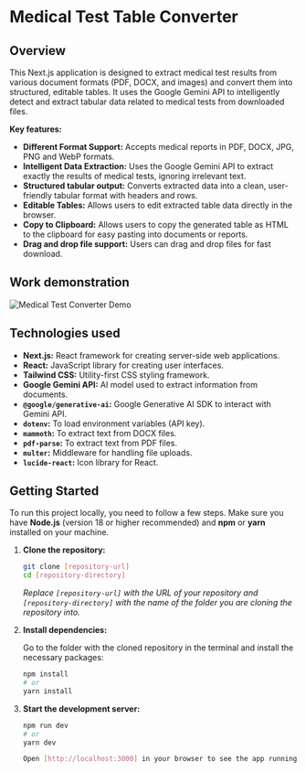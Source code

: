 # Medical Test Table Converter

## Overview

This Next.js application is designed to extract medical test results from various document formats (PDF, DOCX, and images) and convert them into structured, editable tables. It uses the Google Gemini API to intelligently detect and extract tabular data related to medical tests from downloaded files.

**Key features:**

* **Different Format Support:** Accepts medical reports in PDF, DOCX, JPG, PNG and WebP formats.
* **Intelligent Data Extraction:** Uses the Google Gemini API to extract exactly the results of medical tests, ignoring irrelevant text.
* **Structured tabular output:** Converts extracted data into a clean, user-friendly tabular format with headers and rows.
* **Editable Tables:** Allows users to edit extracted table data directly in the browser.
* **Copy to Clipboard:** Allows users to copy the generated table as HTML to the clipboard for easy pasting into documents or reports.
* **Drag and drop file support:** Users can drag and drop files for fast download.

## Work demonstration

![Medical Test Converter Demo](/2025-02-2017.22.48-ezgif.com-video-to-gif-converter.gif)

## Technologies used

* **Next.js:** React framework for creating server-side web applications.
* **React:** JavaScript library for creating user interfaces.
* **Tailwind CSS:** Utility-first CSS styling framework.
* **Google Gemini API:** AI model used to extract information from documents.
* **`@google/generative-ai`:** Google Generative AI SDK to interact with Gemini API.
* **`dotenv`:** To load environment variables (API key).
* **`mammoth`:** To extract text from DOCX files.
* **`pdf-parse`:** To extract text from PDF files.
* **`multer`:** Middleware for handling file uploads.
* **`lucide-react`:** Icon library for React.

## Getting Started

To run this project locally, you need to follow a few steps. Make sure you have **Node.js** (version 18 or higher recommended) and **npm** or **yarn** installed on your machine.

1. **Clone the repository:**

    ```bash
    git clone [repository-url]
    cd [repository-directory]
    ```

    *Replace `[repository-url]` with the URL of your repository and `[repository-directory]` with the name of the folder you are cloning the repository into.*

2. **Install dependencies:**

    Go to the folder with the cloned repository in the terminal and install the necessary packages:

    ```bash
    npm install
    # or
    yarn install
    ```
3. **Start the development server:**

    ```bash
    npm run dev
    # or
    yarn dev

    Open [http://localhost:3000] in your browser to see the app running.